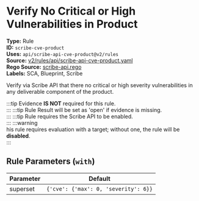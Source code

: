 # Verify No Critical or High Vulnerabilities in Product  
**Type:** Rule  
**ID:** `scribe-cve-product`  
**Uses:** `api/scribe-api-cve-product@v2/rules`  
**Source:** [v2/rules/api/scribe-api-cve-product.yaml](https://github.com/scribe-public/sample-policies/v2/rules/api/scribe-api-cve-product.yaml)  
**Rego Source:** [scribe-api.rego](https://github.com/scribe-public/sample-policies/v2/rules/api/scribe-api.rego)  
**Labels:** SCA, Blueprint, Scribe  

Verify via Scribe API that there no critical or high severity vulnerabilities in any deliverable component of the product.

:::tip 
Evidence **IS NOT** required for this rule.  
::: 
:::tip 
Rule Result will be set as 'open' if evidence is missing.  
::: 
:::tip 
Rule requires the Scribe API to be enabled.  
::: 
:::warning  
his rule requires evaluation with a target; without one, the rule will be **disabled**.  
::: 

## Rule Parameters (`with`)  
| Parameter | Default |
|-----------|---------|
| superset | `{'cve': {'max': 0, 'severity': 6}}` |
